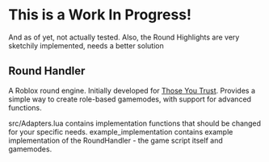 # This is a Work In Progress!
And as of yet, not actually tested.
Also, the Round Highlights are very sketchily implemented, needs a better solution

## Round Handler
A Roblox round engine. Initially developed for [Those You Trust](https://www.roblox.com/games/2848381272). Provides a simple way to create role-based gamemodes, with support for advanced functions.

src/Adapters.lua contains implementation functions that should be changed for your specific needs.
example_implementation contains example implementation of the RoundHandler - the game script itself and gamemodes.